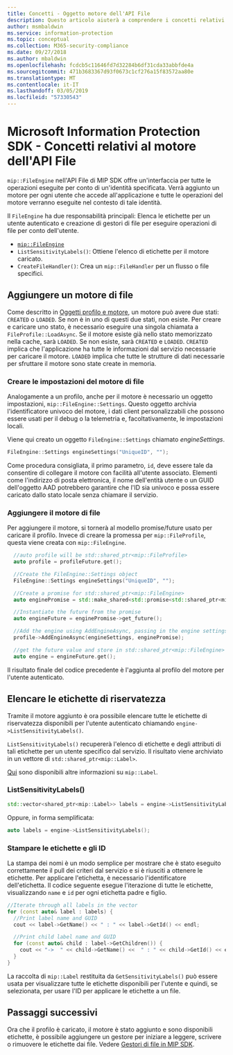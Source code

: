 ```yaml
---
title: Concetti - Oggetto motore dell'API File
description: Questo articolo aiuterà a comprendere i concetti relativi all'oggetto motore dell'API File, che viene creato durante l'inizializzazione dell'applicazione.
author: msmbaldwin
ms.service: information-protection
ms.topic: conceptual
ms.collection: M365-security-compliance
ms.date: 09/27/2018
ms.author: mbaldwin
ms.openlocfilehash: fcdcb5c11646fd7d32284b6df31cda33abbfde4a
ms.sourcegitcommit: 471b3683367d93f0673c1cf276a15f83572aa80e
ms.translationtype: MT
ms.contentlocale: it-IT
ms.lasthandoff: 03/05/2019
ms.locfileid: "57330543"
---
```

# <a name="microsoft-information-protection-sdk---file-api-engine-concepts"></a>Microsoft Information Protection SDK - Concetti relativi al motore dell'API File

`mip::FileEngine` nell'API File di MIP SDK offre un'interfaccia per tutte le operazioni eseguite per conto di un'identità specificata. Verrà aggiunto un motore per ogni utente che accede all'applicazione e tutte le operazioni del motore verranno eseguite nel contesto di tale identità.

Il `FileEngine` ha due responsabilità principali: Elenca le etichette per un utente autenticato e creazione di gestori di file per eseguire operazioni di file per conto dell'utente. 

- [`mip::FileEngine`](reference/class_mip_fileengine.md)
- `ListSensitivityLabels()`: Ottiene l'elenco di etichette per il motore caricato.
- `CreateFileHandler()`: Crea un `mip::FileHandler` per un flusso o file specifici.

## <a name="add-a-file-engine"></a>Aggiungere un motore di file

Come descritto in [Oggetti profilo e motore](concept-profile-engine-cpp.md), un motore può avere due stati: `CREATED` o `LOADED`. Se non è in uno di questi due stati, non esiste. Per creare e caricare uno stato, è necessario eseguire una singola chiamata a `FileProfile::LoadAsync`. Se il motore esiste già nello stato memorizzato nella cache, sarà `LOADED`. Se non esiste, sarà `CREATED` e `LOADED`. `CREATED` implica che l'applicazione ha tutte le informazioni dal servizio necessarie per caricare il motore. `LOADED` implica che tutte le strutture di dati necessarie per sfruttare il motore sono state create in memoria.

### <a name="create-file-engine-settings"></a>Creare le impostazioni del motore di file

Analogamente a un profilo, anche per il motore è necessario un oggetto impostazioni, `mip::FileEngine::Settings`. Questo oggetto archivia l'identificatore univoco del motore, i dati client personalizzabili che possono essere usati per il debug o la telemetria e, facoltativamente, le impostazioni locali.

Viene qui creato un oggetto `FileEngine::Settings` chiamato *engineSettings*. 

```cpp
FileEngine::Settings engineSettings("UniqueID", "");
```

Come procedura consigliata, il primo parametro, `id`, deve essere tale da consentire di collegare il motore con facilità all'utente associato. Elementi come l'indirizzo di posta elettronica, il nome dell'entità utente o un GUID dell'oggetto AAD potrebbero garantire che l'ID sia univoco e possa essere caricato dallo stato locale senza chiamare il servizio.

### <a name="add-the-file-engine"></a>Aggiungere il motore di file

Per aggiungere il motore, si tornerà al modello promise/future usato per caricare il profilo. Invece di creare la promessa per `mip::FileProfile`, questa viene creata con `mip::FileEngine`.

```cpp
  //auto profile will be std::shared_ptr<mip::FileProfile>
  auto profile = profileFuture.get();

  //Create the FileEngine::Settings object
  FileEngine::Settings engineSettings("UniqueID", "");

  //Create a promise for std::shared_ptr<mip::FileEngine>
  auto enginePromise = std::make_shared<std::promise<std::shared_ptr<mip::FileEngine>>>();

  //Instantiate the future from the promise
  auto engineFuture = enginePromise->get_future();

  //Add the engine using AddEngineAsync, passing in the engine settings and the promise
  profile->AddEngineAsync(engineSettings, enginePromise);

  //get the future value and store in std::shared_ptr<mip::FileEngine>
  auto engine = engineFuture.get();
```

Il risultato finale del codice precedente è l'aggiunta al profilo del motore per l'utente autenticato.

## <a name="list-sensitivity-labels"></a>Elencare le etichette di riservatezza

Tramite il motore aggiunto è ora possibile elencare tutte le etichette di riservatezza disponibili per l'utente autenticato chiamando `engine->ListSensitivityLabels()`.

`ListSensitivityLabels()` recupererà l'elenco di etichette e degli attributi di tali etichette per un utente specifico dal servizio. Il risultato viene archiviato in un vettore di `std::shared_ptr<mip::Label>`.

[Qui]() sono disponibili altre informazioni su `mip::Label`.

### <a name="listsensitivitylabels"></a>ListSensitivityLabels()

```cpp
std::vector<shared_ptr<mip::Label>> labels = engine->ListSensitivityLabels();
```

Oppure, in forma semplificata:

```cpp
auto labels = engine->ListSensitivityLabels();
```

### <a name="print-the-labels-and-ids"></a>Stampare le etichette e gli ID

La stampa dei nomi è un modo semplice per mostrare che è stato eseguito correttamente il pull dei criteri dal servizio e si è riusciti a ottenere le etichette. Per applicare l'etichetta, è necessario l'identificatore dell'etichetta. Il codice seguente esegue l'iterazione di tutte le etichette, visualizzando `name` e `id` per ogni etichetta padre e figlio.

```cpp
//Iterate through all labels in the vector
for (const auto& label : labels) {
  //Print label name and GUID
  cout << label->GetName() << " : " << label->GetId() << endl;

  //Print child label name and GUID
  for (const auto& child : label->GetChildren()) {
    cout << "->  " << child->GetName() <<  " : " << child->GetId() << endl;
  }
}
```

La raccolta di `mip::Label` restituita da `GetSensitivityLabels()` può essere usata per visualizzare tutte le etichette disponibili per l'utente e quindi, se selezionata, per usare l'ID per applicare le etichette a un file.

## <a name="next-steps"></a>Passaggi successivi

Ora che il profilo è caricato, il motore è stato aggiunto e sono disponibili etichette, è possibile aggiungere un gestore per iniziare a leggere, scrivere o rimuovere le etichette dai file. Vedere [Gestori di file in MIP SDK](concept-handler-file-cpp.md).

